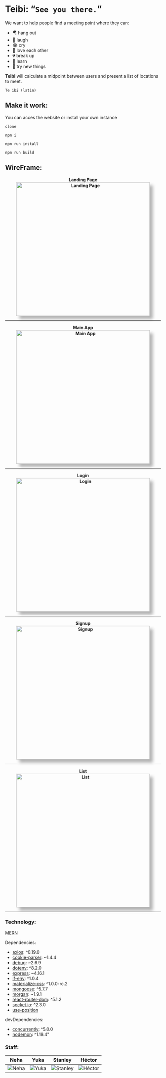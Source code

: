 <style>
.img {
    width: 45vw;
    -webkit-box-shadow:10px 10px 10px 0 rgba(0, 0, 0, 0.3);
    -moz-box-shadow:10px 10px 10px 0 rgba(0, 0, 0, 0.3);
    box-shadow:10px 10px 10px 0 rgba(0, 0, 0, 0.3);
}

.image {
    text-align: center;
    font-weight:bold;
}
</style>

# Teibi: <q>```See you there.```</q>

We want to help people find a meeting point where they can:

- 🪂 hang out
- 🤣 laugh
- 😭 cry
- 💖 love each other
- 💔 break up
- 🏫 learn
- 🤞 try new things

**Teibi** will calculate a midpoint between users and present a list of locations to meet.

```Te ibi (latin)```

## Make it work:

You can acces the website or install your own instance

```clone```

```npm i```

```npm run install```

```npm run build```

## WireFrame:

<p class="image">
    Landing Page<br>
    <img src="./static/landing.png" alt="Landing Page" class="img">
</p>

---

<p class="image">
    Main App<br>
    <img src="./static/app.png" alt="Main App" class="img">
</p>

---

<p class="image">
    Login<br>
    <img src="./static/login.png" alt="Login" class="img">
</p>

---

<p class="image">
    Signup<br>
    <img src="./static/login.png" alt="Signup" class="img">
</p>

---

<p class="image">
    List<br>
    <img src="./static/list.png" alt="List" class="img">
</p>

---
### Technology:

MERN

Dependencies:
- [axios](https://github.com/axios/axios): ^0.19.0
- [cookie-parser](https://github.com/expressjs/cookie-parser): ~1.4.4
- [debug](https://github.com/visionmedia/debug): ~2.6.9
- [dotenv](https://github.com/motdotla/dotenv): ^8.2.0
- [express](https://expressjs.com): ~4.16.1
- [if-env](https://github.com/ericclemmons/if-env): ^1.0.4
- [materialize-css](https://materializecss.com): ^1.0.0-rc.2
- [mongoose](https://mongoosejs.com): ^5.7.7
- [morgan](https://github.com/expressjs/morgan): ~1.9.1
- [react-router-dom](https://github.com/ReactTraining/react-router): ^5.1.2
- [socket.io](https://socket.io/): ^2.3.0
- [use-position]()

devDependencies:
- [concurrently](https://github.com/kimmobrunfeldt/concurrently): ^5.0.0
- [nodemon](https://github.com/remy/nodemon): ^1.19.4"


### Staff:

|Neha|Yuka|Stanley|Héctor|
|---|---|---|---|
|![Neha](https://avatars1.githubusercontent.com/u/50129533?s=1000&v=4)|![Yuka](https://avatars1.githubusercontent.com/u/48897211?s=1000&v=4)|![Stanley](https://avatars1.githubusercontent.com/u/48934307?s=1000&v=4)|![Héctor](https://avatars1.githubusercontent.com/u/36649256?s=1000&v=4)|
